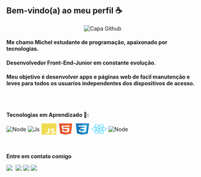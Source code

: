 
## Bem-vindo(a) ao meu perfil ☕ 
<div img align="center" @media (max-width: 576px) {  }

 ![Capa Github]( https://github.com/DEV-Cafe096/CapaGitHub/blob/main/GITHUB-CAPA.gif) 
 </div>



#### Me chamo Michel estudante de programação, apaixonado por tecnologias. 
#### Desenvolvedor Front-End-Junior em constante evolução.
#### Meu objetivo é desenvolver apps e páginas web de facil manutenção e leves para todos os usuarios independentes dos dispositivos de acesso. 

   
</div>
    
<div style="display: inline_block"><br>

<br>
 
 <strong>Tecnologias em Aprendizado 🌱:</strong>

         
          
         
   <img align="center" alt="Node" height="40" width="50" src="https://cdn.jsdelivr.net/gh/devicons/devicon@latest/icons/nodejs/nodejs-original-wordmark.svg" />
  <img align="center" alt="Js" height="40" width="50" src="https://cdn.jsdelivr.net/gh/devicons/devicon/icons/java/java-plain-wordmark.svg" />                    
  <img align="center" alt="Js" height="30" width="40" src="https://raw.githubusercontent.com/devicons/devicon/master/icons/javascript/javascript-plain.svg">
  <img align="center" alt="HTML" height="30" width="40" src="https://raw.githubusercontent.com/devicons/devicon/master/icons/html5/html5-original.svg">
  <img align="center" alt="CSS" height="30" width="40" src="https://raw.githubusercontent.com/devicons/devicon/master/icons/css3/css3-original.svg">
   <img align="center" alt="React" height="30" width="40" src="https://raw.githubusercontent.com/devicons/devicon/master/icons/react/react-original.svg">
   <img align="center" alt="Node" height="40" width="50" src="https://cdn.jsdelivr.net/gh/devicons/devicon@latest/icons/typescript/typescript-original.svg" />  
   <br>  
</div>

 <div align="right"height="450px" width="450px"
 <img src="https://github.com/DEV-Cafe096/CapaGitHub/blob/main/GITHUBdesign%20(2).png">
 </div>
  

 
<br>
 

 
<div> 
 <br>
 <p><strong>Entre em contato comigo</strong></p>

<a href="https://api.whatsapp.com/send/?phone=5551995351233" target="_blank"><img src="https://img.shields.io/badge/-whatsapp-green?style=for-the-badge&logo=WhatsApp&logoColor=white"></a>&nbsp;
 <a href="https://discord.com/channels/@me" target="_blank"><img src="https://img.shields.io/badge/Discord-7289DA?style=for-the-badge&logo=discord&logoColor=white" target="_blank"></a> 
 <a href = "mailto:devcafe096@gmail.com"><img src="https://img.shields.io/badge/-Gmail-%23333?style=for-the-badge&logo=gmail&logoColor=white" target="_blank"></a>
 <a href="https://www.linkedin.com/in/michel-correa-484a0511b/" target="_blank"><img src="https://img.shields.io/badge/-LinkedIn-%230077B5?style=for-the-badge&logo=linkedin&logoColor=white" target="_blank"></a>

